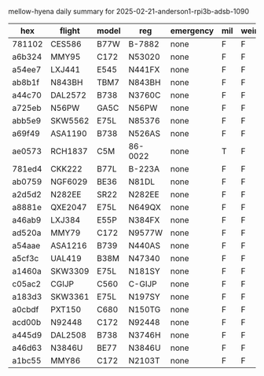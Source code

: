 mellow-hyena daily summary for 2025-02-21-anderson1-rpi3b-adsb-1090

|hex|flight|model|reg|emergency|mil|weirdo|
|--|--|--|--|--|--|--|
|781102|CES586|B77W|B-7882|none|F|F|
|a6b324|MMY95|C172|N53020|none|F|F|
|a54ee7|LXJ441|E545|N441FX|none|F|F|
|ab8b1f|N843BH|TBM7|N843BH|none|F|F|
|a44c70|DAL2572|B738|N3760C|none|F|F|
|a725eb|N56PW|GA5C|N56PW|none|F|F|
|abb5e9|SKW5562|E75L|N85376|none|F|F|
|a69f49|ASA1190|B738|N526AS|none|F|F|
|ae0573|RCH1837|C5M|86-0022|none|T|F|
|781ed4|CKK222|B77L|B-223A|none|F|F|
|ab0759|NGF6029|BE36|N81DL|none|F|F|
|a2d5d2|N282EE|SR22|N282EE|none|F|F|
|a8881e|QXE2047|E75L|N649QX|none|F|F|
|a46ab9|LXJ384|E55P|N384FX|none|F|F|
|ad520a|MMY79|C172|N9577W|none|F|F|
|a54aae|ASA1216|B739|N440AS|none|F|F|
|a5cf3c|UAL419|B38M|N47340|none|F|F|
|a1460a|SKW3309|E75L|N181SY|none|F|F|
|c05ac2|CGIJP|C560|C-GIJP|none|F|F|
|a183d3|SKW3361|E75L|N197SY|none|F|F|
|a0cbdf|PXT150|C680|N150TG|none|F|F|
|acd00b|N92448|C172|N92448|none|F|F|
|a445d9|DAL2508|B738|N3746H|none|F|F|
|a46d63|N3846U|BE77|N3846U|none|F|F|
|a1bc55|MMY86|C172|N2103T|none|F|F|

